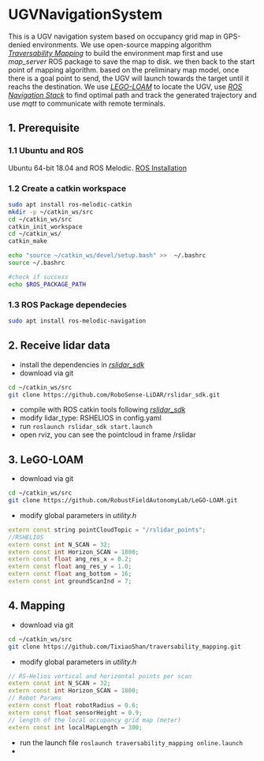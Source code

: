 # UGVNavigationSystem
This is a UGV navigation system based on occupancy grid map in GPS-denied environments. We use open-source mapping algorithm _[Traversability Mapping](https://github.com/TixiaoShan/traversability_mapping)_ to build the environment map first and use _map_server_ ROS package to save the map to disk. we then back to the start point of mapping algorithm. based on the preliminary map model, once there is a goal point to send, the UGV will launch towards the target until it reachs the destination. We use _[LEGO-LOAM](https://github.com/RobustFieldAutonomyLab/LeGO-LOAM)_ to locate the UGV, use _[ROS Navigation Stack](https://wiki.ros.org/navigation)_ to find optimal path and track the  generated trajectory and use _mqtt_ to communicate with remote terminals.

## 1. Prerequisite
### 1.1 Ubuntu and ROS
Ubuntu 64-bit 18.04 and ROS Melodic. [ROS Installation](http://wiki.ros.org/ROS/Installation)
### 1.2 Create a catkin workspace
```sh
sudo apt install ros-melodic-catkin
mkdir -p ~/catkin_ws/src
cd ~/catkin_ws/src
catkin_init_workspace
cd ~/catkin_ws/
catkin_make

echo "source ~/catkin_ws/devel/setup.bash" >>  ~/.bashrc
source ~/.bashrc

#check if success
echo $ROS_PACKAGE_PATH
```
### 1.3 ROS Package dependecies
```sh
sudo apt install ros-melodic-navigation
```
## 2. Receive lidar data
- install the dependencies in _[rslidar_sdk](https://github.com/RoboSense-LiDAR/rslidar_sdk)_
- download via git
```sh
cd ~/catkin_ws/src
git clone https://github.com/RoboSense-LiDAR/rslidar_sdk.git
```
- compile with ROS catkin tools following _[rslidar_sdk](https://github.com/RoboSense-LiDAR/rslidar_sdk)_
- modify lidar_type: RSHELIOS in config.yaml
- run
`roslaunch rslidar_sdk start.launch`
- open rviz, you can see the pointcloud in frame /rslidar

## 3. LeGO-LOAM
 - download via git
```sh
cd ~/catkin_ws/src
git clone https://github.com/RobustFieldAutonomyLab/LeGO-LOAM.git
```
 - modify global parameters in _utility.h_
 ```c++
 extern const string pointCloudTopic = "/rslidar_points";
 //RSHELIOS
extern const int N_SCAN = 32;
extern const int Horizon_SCAN = 1800;
extern const float ang_res_x = 0.2;
extern const float ang_res_y = 1.0;
extern const float ang_bottom = 16;
extern const int groundScanInd = 7;
```
## 4. Mapping
 - download via git
```sh
cd ~/catkin_ws/src
git clone https://github.com/TixiaoShan/traversability_mapping.git
```
- modify global parameters in _utility.h_
```c++
// RS-Helios vertical and horizontal points per scan 
extern const int N_SCAN = 32;
extern const int Horizon_SCAN = 1800;
// Robot Params
extern const float robotRadius = 0.6;
extern const float sensorHeight = 0.9;
// length of the local occupancy grid map (meter)
extern const int localMapLength = 300; 
```
- run the launch file
`roslaunch traversability_mapping online.launch`
- 
